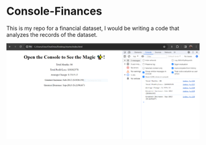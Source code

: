 # Console-Finances
This is my repo for a financial dataset, I would be writing a code that analyzes the records of the dataset. 

<img src="Solution Screenshot.PNG" width="600px">

